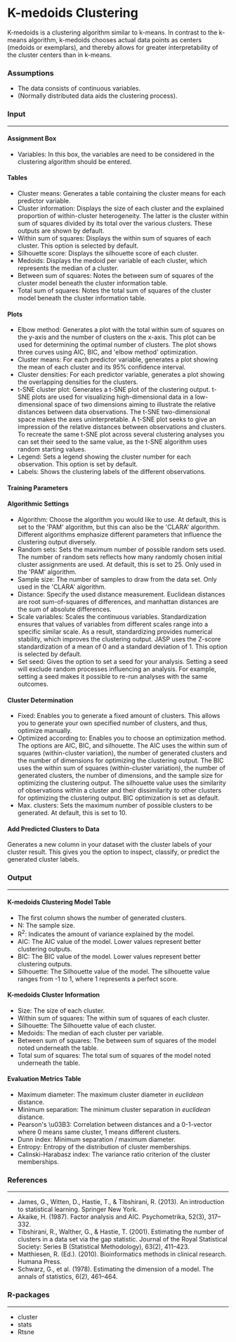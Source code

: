 K-medoids Clustering
===

K-medoids is a clustering algorithm similar to k-means. In contrast to the k-means algorithm, k-medoids chooses actual data points as centers (medoids or exemplars), and thereby allows for greater interpretability of the cluster centers than in k-means.

### Assumptions
- The data consists of continuous variables.
- (Normally distributed data aids the clustering process).

### Input 
-------
#### Assignment Box 
- Variables: In this box, the variables are need to be considered in the clustering algorithm should be entered. 

#### Tables  
- Cluster means: Generates a table containing the cluster means for each predictor variable.
- Cluster information: Displays the size of each cluster and the explained proportion of within-cluster heterogeneity. The latter is the cluster within sum of squares divided by its total over the various clusters. These outputs are shown by default. 
- Within sum of squares: Displays the within sum of squares of each cluster. This option is selected by default.
- Silhouette score: Displays the silhouette score of each cluster.
- Medoids: Displays the medoid per variable of each cluster, which represents the median of a cluster.
- Between sum of squares: Notes the between sum of squares of the cluster model beneath the cluster information table.
- Total sum of squares: Notes the total sum of squares of the cluster model beneath the cluster information table.

#### Plots
- Elbow method: Generates a plot with the total within sum of squares on the y-axis and the number of clusters on the x-axis. This plot can be used for determining the optimal number of clusters. The plot shows three curves using AIC, BIC, and 'elbow method' optimization.
- Cluster means: For each predictor variable, generates a plot showing the mean of each cluster and its 95% confidence interval.
- Cluster densities: For each predictor variable, generates a plot showing the overlapping densities for the clusters.
- t-SNE cluster plot: Generates a t-SNE plot of the clustering output. t-SNE plots are used for visualizing high-dimensional data in a low-dimensional space of two dimensions aiming to illustrate the relative distances between data observations. The t-SNE two-dimensional space makes the axes uninterpretable. A t-SNE plot seeks to give an impression of the relative distances between observations and clusters. To recreate the same t-SNE plot across several clustering analyses you can set their seed to the same value, as the t-SNE algorithm uses random starting values.
- Legend: Sets a legend showing the cluster number for each observation. This option is set by default.
- Labels: Shows the clustering labels of the different observations.

#### Training Parameters 
#### Algorithmic Settings
- Algorithm: Choose the algorithm you would like to use. At default, this is set to the 'PAM' algorithm, but this can also be the 'CLARA' algorithm. Different algorithms emphasize different parameters that influence the clustering output diversely.
- Random sets: Sets the maximum number of possible random sets used. The number of random sets reflects how many randomly chosen initial cluster assignments are used. At default, this is set to 25. Only used in the 'PAM' algorithm.
- Sample size: The number of samples to draw from the data set. Only used in the 'CLARA' algorithm.
- Distance: Specify the used distance measurement. Euclidean distances are root sum-of-squares of differences, and manhattan distances are the sum of absolute differences.
- Scale variables: Scales the continuous variables. Standardization ensures that values of variables from different scales range into a specific similar scale. As a result, standardizing provides numerical stability, which improves the clustering output. JASP uses the Z-score standardization of a mean of 0 and a standard deviation of 1. This option is selected by default.
- Set seed: Gives the option to set a seed for your analysis. Setting a seed will exclude random processes influencing an analysis. For example, setting a seed makes it possible to re-run analyses with the same outcomes.

#### Cluster Determination
- Fixed: Enables you to generate a fixed amount of clusters. This allows you to generate your own specified number of clusters, and thus, optimize manually.
- Optimized according to: Enables you to choose an optimization method. The options are AIC, BIC, and silhouette. The AIC uses the within sum of squares (within-cluster variation), the number of generated clusters and the number of dimensions for optimizing the clustering output. The BIC uses the within sum of squares (within-cluster variation), the number of generated clusters, the number of dimensions, and the sample size for optimizing the clustering output. The silhouette value uses the similarity of observations within a cluster and their dissimilarity to other clusters for optimizing the clustering output. BIC optimization is set as default.
- Max. clusters: Sets the maximum number of possible clusters to be generated. At default, this is set to 10.

#### Add Predicted Clusters to Data
Generates a new column in your dataset with the cluster labels of your cluster result. This gives you the option to inspect, classify, or predict the generated cluster labels.

### Output
-------

#### K-medoids Clustering Model Table
- The first column shows the number of generated clusters.
- N: The sample size.
- R<sup>2</sup>: Indicates the amount of variance explained by the model.
- AIC: The AIC value of the model. Lower values represent better clustering outputs.
- BIC: The BIC value of the model. Lower values represent better clustering outputs.
- Silhouette: The Silhouette value of the model. The silhouette value ranges from -1 to 1, where 1 represents a perfect score.

#### K-medoids Cluster Information
- Size: The size of each cluster.
- Within sum of squares: The within sum of squares of each cluster.
- Silhouette: The Silhouette value of each cluster.
- Medoids: The median of each cluster per variable.
- Between sum of squares: The between sum of squares of the model noted underneath the table.
- Total sum of squares: The total sum of squares of the model noted underneath the table.

#### Evaluation Metrics Table
- Maximum diameter: The maximum cluster diameter in *euclidean* distance.
- Minimum separation: The minimum cluster separation in *euclidean* distance.
- Pearson's \u03B3: Correlation between distances and a 0-1-vector where 0 means same cluster, 1 means different clusters. 
- Dunn index: Minimum separation / maximum diameter. 
- Entropy: Entropy of the distribution of cluster memberships.
- Calinski-Harabasz index: The variance ratio criterion of the cluster memberships.

### References
-------
- James, G., Witten, D., Hastie, T., & Tibshirani, R. (2013). An introduction to statistical learning. Springer New York.
- Akaike, H. (1987). Factor analysis and AIC. Psychometrika, 52(3), 317–332.
- Tibshirani, R., Walther, G., & Hastie, T. (2001). Estimating the number of clusters in a data set via the gap statistic. Journal of the Royal Statistical Society: Series B (Statistical Methodology), 63(2), 411–423.
- Matthiesen, R. (Ed.). (2010). Bioinformatics methods in clinical research. Humana Press.
- Schwarz, G., et al. (1978). Estimating the dimension of a model. The annals of statistics, 6(2), 461–464.

### R-packages 
--- 
- cluster
- stats
- Rtsne
